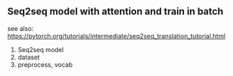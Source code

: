## Seq2seq model with attention and train in batch

see also:
https://pytorch.org/tutorials/intermediate/seq2seq_translation_tutorial.html

1. Seq2seq model
2. dataset
3. preprocess, vocab

